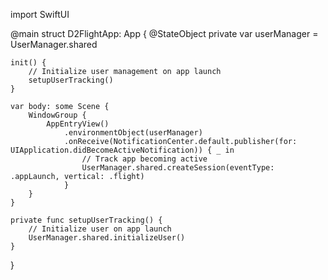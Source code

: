 import SwiftUI

@main
struct D2FlightApp: App {
    @StateObject private var userManager = UserManager.shared
    
    init() {
        // Initialize user management on app launch
        setupUserTracking()
    }
    
    var body: some Scene {
        WindowGroup {
            AppEntryView()
                .environmentObject(userManager)
                .onReceive(NotificationCenter.default.publisher(for: UIApplication.didBecomeActiveNotification)) { _ in
                    // Track app becoming active
                    UserManager.shared.createSession(eventType: .appLaunch, vertical: .flight)
                }
        }
    }
    
    private func setupUserTracking() {
        // Initialize user on app launch
        UserManager.shared.initializeUser()
    }
}
